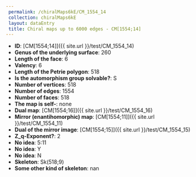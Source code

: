 ```yaml
--- 
 permalink: /chiralMaps6kE/CM_1554_14 
 collection: chiralMaps6kE
 layout: dataEntry
 title: Chiral maps up to 6000 edges - CM[1554;14]
---
```


- **ID**: [CM[1554;14]]({{ site.url }}/test/CM_1554_14)
- **Genus of the underlying surface**: 260
- **Length of the face**: 6
- **Valency**: 6
- **Length of the Petrie polygon**: 518
- **Is the automorphism group solvable?**: S
- **Number of vertices**: 518
- **Number of edges**: 1554
- **Number of faces**: 518
- **The map is self-**: none
- **Dual map**: [CM[1554;16]]({{ site.url }}/test/CM_1554_16)
- **Mirror (enantihomorphic) map**: [CM[1554;11]]({{ site.url }}/test/CM_1554_11)
- **Dual of the mirror image**: [CM[1554;15]]({{ site.url }}/test/CM_1554_15)
- **Z_q-Exponent?**: 2
- **No idea**:  5:11
- **No idea**: Y
- **No idea**: N
- **Skeleton**: Sk(518;9)
- **Some other kind of skeleton**: nan
